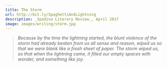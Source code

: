 ```yaml
---
title: The Storm
url: http://bit.ly/SpaghettiAndLightning
description: _Spadina Literary Review_, April 2017
image: images/writing/storm.jpg
---
```

> _Because by the time the lightning started, the blunt violence of the storm had already beaten from us all sense and reason, wiped us so that we were blank like a fresh sheet of paper. The storm wiped us, so that when the lightning came, it filled our empty spaces with wonder, and something like joy._